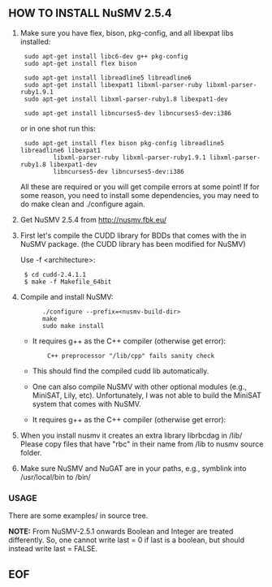 ## HOW TO INSTALL NuSMV 2.5.4 ##


1. Make sure you have flex, bison, pkg-config, and all libexpat libs installed:

        sudo apt-get install libc6-dev g++ pkg-config 
        sudo apt-get install flex bison 
        
        sudo apt-get install libreadline5 libreadline6
        sudo apt-get install libexpat1 libxml-parser-ruby libxml-parser-ruby1.9.1
        sudo apt-get install libxml-parser-ruby1.8 libexpat1-dev
        
        sudo apt-get install libncurses5-dev libncurses5-dev:i386

    or in one shot run this:

        sudo apt-get install flex bison pkg-config libreadline5 libreadline6 libexpat1
                libxml-parser-ruby libxml-parser-ruby1.9.1 libxml-parser-ruby1.8 libexpat1-dev
                libncurses5-dev libncurses5-dev:i386

    All these are required or you will get compile errors at some point! If for some
    reason, you need to install some dependencies, you may need to do make clean and
    ./configure again.


3. Get NuSMV 2.5.4 from http://nusmv.fbk.eu/

4. First let's compile the CUDD library for BDDs that comes with the in NuSMV package. 
    (the CUDD library has been modified for NuSMV)
    
    Use -f \<architecture\>:

        $ cd cudd-2.4.1.1
        $ make -f Makefile_64bit	 

5. Compile and install NuSMV:

			 ./configure --prefix=<nusmv-build-dir> 
			 make
			 sudo make install   

    * It requires g++ as the C++ compiler (otherwise get error):

		      C++ preprocessor "/lib/cpp" fails sanity check
    * This should find the compiled cudd lib automatically.
    * One can also compile NuSMV with other optional modules (e.g., MiniSAT, Lily, etc). Unfortunately, I was not able 
    to build the MiniSAT system that comes with NuSMV.
    * It requires g++ as the C++ compiler (otherwise get error):

6. When you install nusmv it creates an extra library librbcdag  in <nusmv-build-dir>/lib/ 
Please copy files that have "rbc" in their name from <nusmv-build-dir>/lib to nusmv source folder.

7. Make sure NuSMV and NuGAT are in your paths, e.g., symblink into
/usr/local/bin to <nusmv-build-dir>/bin/


### USAGE ###

There are some examples/ in source tree.

**NOTE:** From NuSMV-2.5.1 onwards Boolean and Integer are treated differently. So, one
cannot write last = 0 if last is a boolean, but should instead write last =
FALSE.



## EOF ##